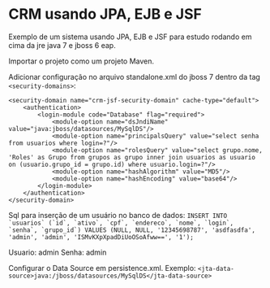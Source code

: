 # CRM usando JPA, EJB e JSF
Exemplo de um sistema usando JPA, EJB e JSF para estudo rodando em cima da jre java 7 e jboss 6 eap.

Importar o projeto como um projeto Maven.

Adicionar configuração no arquivo standalone.xml do jboss 7 dentro da tag ```<security-domains>```:

```
<security-domain name="crm-jsf-security-domain" cache-type="default">
    <authentication>
        <login-module code="Database" flag="required">
            <module-option name="dsJndiName" value="java:jboss/datasources/MySqlDS"/>
            <module-option name="principalsQuery" value="select senha from usuarios where login=?"/>
            <module-option name="rolesQuery" value="select grupo.nome, 'Roles' as Grupo from grupos as grupo inner join usuarios as usuario on (usuario.grupo_id = grupo.id) where usuario.login=?"/>
            <module-option name="hashAlgorithm" value="MD5"/>
            <module-option name="hashEncoding" value="base64"/>
        </login-module>
    </authentication>
</security-domain>
```
Sql para inserção de um usuário no banco de dados: 
```INSERT INTO `usuarios` (`id`, `ativo`, `cpf`, `endereco`, `nome`, `login`, `senha`, `grupo_id`) VALUES (NULL, NULL, '12345698787', 'asdfasdfa', 'admin', 'admin', 'ISMvKXpXpadDiUoOSoAfww==', '1');```

Usuario: admin
Senha: admin

Configurar o Data Source em persistence.xml. Exemplo:
```<jta-data-source>java:/jboss/datasources/MySqlDS</jta-data-source>```


